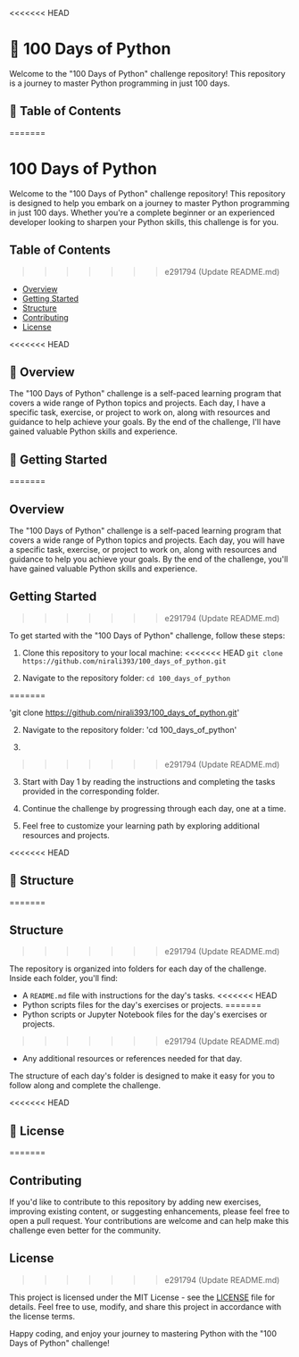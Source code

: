 <<<<<<< HEAD
# :dart: 100 Days of Python

Welcome to the "100 Days of Python" challenge repository! This repository is a journey to master Python programming in just 100 days.
## :open_file_folder: Table of Contents
=======
# 100 Days of Python

Welcome to the "100 Days of Python" challenge repository! This repository is designed to help you embark on a journey to master Python programming in just 100 days. Whether you're a complete beginner or an experienced developer looking to sharpen your Python skills, this challenge is for you.

## Table of Contents
>>>>>>> e291794 (Update README.md)

- [Overview](#overview)
- [Getting Started](#getting-started)
- [Structure](#structure)
- [Contributing](#contributing)
- [License](#license)

<<<<<<< HEAD
## :roller_coaster: Overview

The "100 Days of Python" challenge is a self-paced learning program that covers a wide range of Python topics and projects. Each day, I have a specific task, exercise, or project to work on, along with resources and guidance to help achieve your goals. By the end of the challenge, I'll have gained valuable Python skills and experience.

## :rocket: Getting Started
=======
## Overview

The "100 Days of Python" challenge is a self-paced learning program that covers a wide range of Python topics and projects. Each day, you will have a specific task, exercise, or project to work on, along with resources and guidance to help you achieve your goals. By the end of the challenge, you'll have gained valuable Python skills and experience.

## Getting Started
>>>>>>> e291794 (Update README.md)

To get started with the "100 Days of Python" challenge, follow these steps:

1. Clone this repository to your local machine:
<<<<<<< HEAD
   ```git clone https://github.com/nirali393/100_days_of_python.git```

2. Navigate to the repository folder: ```cd 100_days_of_python```

=======

'git clone https://github.com/nirali393/100_days_of_python.git'

2. Navigate to the repository folder: 'cd 100_days_of_python'

3. 
>>>>>>> e291794 (Update README.md)
3. Start with Day 1 by reading the instructions and completing the tasks provided in the corresponding folder.

4. Continue the challenge by progressing through each day, one at a time.

5. Feel free to customize your learning path by exploring additional resources and projects.

<<<<<<< HEAD
## :seedling: Structure
=======
## Structure
>>>>>>> e291794 (Update README.md)

The repository is organized into folders for each day of the challenge. Inside each folder, you'll find:

- A `README.md` file with instructions for the day's tasks.
<<<<<<< HEAD
- Python scripts files for the day's exercises or projects.
=======
- Python scripts or Jupyter Notebook files for the day's exercises or projects.
>>>>>>> e291794 (Update README.md)
- Any additional resources or references needed for that day.

The structure of each day's folder is designed to make it easy for you to follow along and complete the challenge.

<<<<<<< HEAD
## :page_with_curl: License
=======
## Contributing

If you'd like to contribute to this repository by adding new exercises, improving existing content, or suggesting enhancements, please feel free to open a pull request. Your contributions are welcome and can help make this challenge even better for the community.

## License
>>>>>>> e291794 (Update README.md)

This project is licensed under the MIT License - see the [LICENSE](LICENSE) file for details. Feel free to use, modify, and share this project in accordance with the license terms.

Happy coding, and enjoy your journey to mastering Python with the "100 Days of Python" challenge!

